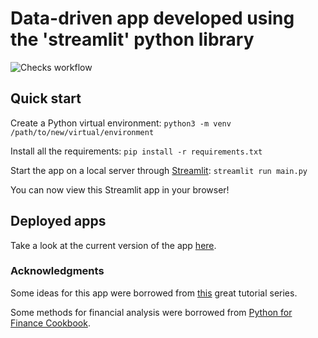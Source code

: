 # Data-driven app developed using the 'streamlit' python library

![Checks workflow](https://github.com/lmiguelgato/streamlit-demos/actions/workflows/checks.yml/badge.svg)

## Quick start

Create a Python virtual environment:
`python3 -m venv /path/to/new/virtual/environment`

Install all the requirements:
`pip install -r requirements.txt`

Start the app on a local server through [Streamlit](https://streamlit.io):
`streamlit run main.py`

You can now view this Streamlit app in your browser!

## Deployed apps

Take a look at the current version of the app [here](https://share.streamlit.io/lmiguelgato/streamlit-demos/main/main.py).

### Acknowledgments

Some ideas for this app were borrowed from [this](https://youtu.be/ZZ4B0QUHuNc) great tutorial series.

Some methods for financial analysis were borrowed from [Python for Finance Cookbook](https://www.packtpub.com/product/python-for-finance-cookbook/9781789618518).
